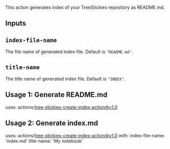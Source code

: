 This action generates index of your TreeStickies repository as README.md.

## Inputs

## `index-file-name`

The file name of generated index file. Default is `"README.md"`.

## `title-name`

The title name of generated index file. Default is `"INDEX"`.

## Usage 1: Generate README.md

uses: actions/tree-stickies-create-index-action@v1.0

## Usage 2: Generate index.md

uses: actions/tree-stickies-create-index-action@v1.0
with:
  index-file-name: 'index.md'
  title-name: 'My notebook'

